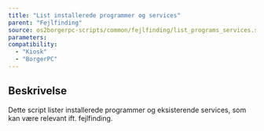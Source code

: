 ```yaml
---
title: "List installerede programmer og services"
parent: "Fejlfinding"
source: os2borgerpc-scripts/common/fejlfinding/list_programs_services.sh
parameters:
compatibility:
  - "Kiosk"
  - "BorgerPC"
---
```


## Beskrivelse
Dette script lister installerede programmer og eksisterende services, som kan være relevant ift. fejlfinding.
